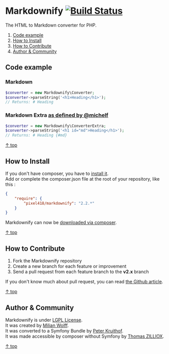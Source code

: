 Markdownify [![Build Status](https://travis-ci.org/Elephant418/Markdownify.png?branch=master)](https://travis-ci.org/Pixel418/Markdownify?branch=master)
===================

The HTML to Markdown converter for PHP.

1. [Code example](#code-example)
2. [How to Install](#how-to-install)
3. [How to Contribute](#how-to-contribute)
4. [Author & Community](#author--community)

Code example
--------

### Markdown

```php
$converter = new Markdownify\Converter;
$converter->parseString('<h1>Heading</h1>');
// Returns: # Heading
```

### Markdown Extra [as defined by @michelf](http://michelf.ca/projects/php-markdown/extra/)

```php
$converter = new Markdownify\ConverterExtra;
$converter->parseString('<h1 id="md">Heading</h1>');
// Returns: # Heading {#md}
```

[&uarr; top](#readme)



How to Install
--------

If you don't have composer, you have to [install it](http://getcomposer.org/doc/01-basic-usage.md#installation).<br>
Add or complete the composer.json file at the root of your repository, like this :

```json
{
    "require": {
        "pixel418/markdownify": "2.2.*"
    }
}
```

Markdownify can now be [downloaded via composer](http://getcomposer.org/doc/01-basic-usage.md#installing-dependencies).

[&uarr; top](#readme)



How to Contribute
--------

1. Fork the Markdownify repository
2. Create a new branch for each feature or improvement
3. Send a pull request from each feature branch to the **v2.x** branch

If you don't know much about pull request, you can read [the Github article](https://help.github.com/articles/using-pull-requests).

[&uarr; top](#readme)



Author & Community
--------

Markdownify is under [LGPL License](http://opensource.org/licenses/LGPL-2.1).<br>
It was created by [Milian Wolff](http://milianw.de).<br>
It was converted to a Symfony Bundle by [Peter Kruithof](https://github.com/pkruithof).<br>
It was made accessible by composer without Symfony by [Thomas ZILLIOX](http://tzi.fr).

[&uarr; top](#readme)
